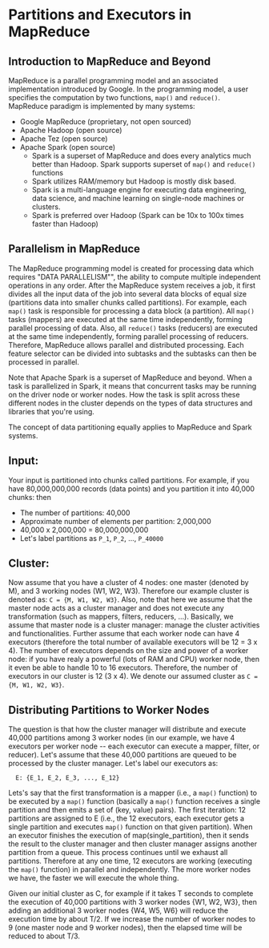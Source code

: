 # Partitions and Executors in MapReduce

## Introduction to MapReduce and Beyond 

MapReduce is a parallel programming model 
and an associated implementation introduced 
by Google. In the programming model, a user 
specifies the computation by two functions, 
`map()` and `reduce()`. MapReduce paradigm
is implemented by many systems:

* Google MapReduce (proprietary, not open sourced)
* Apache Hadoop (open source)
* Apache Tez (open source)
* Apache Spark (open source)
	* Spark is a superset of MapReduce and does 
	  every analytics much better than Hadoop.
	  Spark supports superset of `map()` and 
	  `reduce()` functions
	* Spark utilizes RAM/memory but Hadoop is
	  mostly disk based.
	* Spark is a multi-language engine for executing 
	  data engineering, data science, and machine 
	  learning on single-node machines or clusters.
	* Spark is preferred over Hadoop (Spark can be 
	  10x to 100x times faster than Hadoop)
	 
	
## Parallelism in MapReduce 

The MapReduce programming model is created 
for processing data which requires "DATA 
PARALLELISM"", the ability to compute multiple 
independent operations in any order. After the 
MapReduce system receives a job, it first divides 
all the input data of the job into several data 
blocks of equal size (partitions data into smaller
chunks called partitions). For example, each `map()` 
task is responsible for  processing a data block (a 
partition). All `map()` tasks (mappers) are executed 
at the same time independently, forming parallel 
processing of data. Also, all `reduce()` tasks 
(reducers) are executed at the same time independently, 
forming parallel processing of reducers. Therefore,
MapReduce allows parallel and distributed processing. 
Each feature selector can be divided into subtasks and 
the subtasks can then be processed in parallel. 

Note that Apache Spark is a superset of MapReduce 
and beyond. When a task is parallelized in Spark, 
it means that concurrent tasks may be running on the 
driver node or worker nodes. How the task is split 
across these different nodes in the cluster depends 
on the types of data structures and libraries that 
you're using.

The concept of data partitioning equally applies to
MapReduce and Spark systems.


## Input:

Your input is partitioned into chunks called partitions.
For example, if you have 80,000,000,000 records (data points)
and you partition it into 40,000 chunks: then

* The number of partitions: 40,000
* Approximate number of elements per partition: 2,000,000
* 40,000 x 2,000,000 = 80,000,000,000
* Let's label partitions as `P_1`, `P_2`, ..., `P_40000`


## Cluster:

Now assume that you have a cluster of 4 nodes: 
one master (denoted by M), and 3 working nodes 
(W1, W2, W3). Therefore our example cluster is
denoted as: `C = {M, W1, W2, W3}`. Also, note that 
here we assume that the master node acts as a 
cluster manager and does not execute any 
transformation (such as mappers, filters, reducers, 
...).  Basically, we assume that master node is a 
cluster manager: manage the cluster activities and 
functionalities.  Further assume that each worker 
node can have 4 executors (therefore the total number
of available executors will be 12 = 3 x 4). The number 
of executors depends on the size and power of a worker 
node: if you have realy a powerful (lots of RAM and 
CPU) worker node, then it even be able to handle 10 
to 16 executors. Therefore, the number of executors 
in our cluster is 12 (3 x 4). We denote our assumed 
cluster as `C = {M, W1, W2, W3}`.

## Distributing Partitions to Worker Nodes

The question is that how the cluster manager 
will distribute and execute 40,000 partitions 
among 3 worker nodes (in our example, we have 
4 executors per worker node -- each executor
can execute a mapper, filter, or reducer). Let's 
assume that these 40,000 partitions are queued 
to be processed by the cluster manager.  Let's 
label our executors as: 

      E: {E_1, E_2, E_3, ..., E_12} 
      
Lets's say that the first transformation is a 
mapper (i.e., a `map()` function) to be executed 
by a `map()` function (basically a `map()` function 
receives a single partition and then emits a set 
of (key, value) pairs). The first iteration: 12 
partitions are assigned to E (i.e., the 12 executors, 
each executor gets a single partition and executes 
`map()` function on that given partition). When an 
executor finishes the execution of map(single_partition), 
then it sends the result to the cluster manager and 
then cluster manager assigns another partition from 
a queue. This process continues until we exhaust all 
partitions. Therefore at any one time, 12 executors 
are working (executing the `map()` function) in parallel 
and independently. The more worker nodes we have, the 
faster we will execute the whole thing. 

Given our initial cluster as C, for example if it 
takes T seconds to complete the execution of 40,000 
partitions with 3 worker nodes {W1, W2, W3}, then 
adding an additional 3 worker nodes {W4, W5, W6} will 
reduce the execution time by about T/2. If we increase 
the number of worker nodes to 9 (one master node and 
9 worker nodes), then the elapsed time will be reduced 
to about T/3.

 

